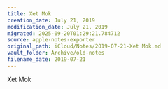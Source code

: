 ```yaml
---
title: Xet Mok
creation_date: July 21, 2019
modification_date: July 21, 2019
migrated: 2025-09-20T01:29:21.784712
source: apple-notes-exporter
original_path: iCloud/Notes/2019-07-21-Xet Mok.md
vault_folder: Archive/old-notes
filename_date: 2019-07-21
---
```



Xet Mok
